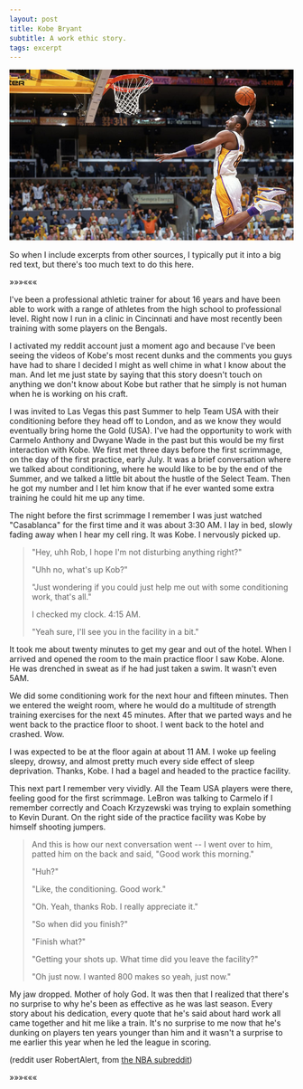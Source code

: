```yaml
---
layout: post
title: Kobe Bryant
subtitle: A work ethic story.
tags: excerpt
---
```


<div class="photo-block top">
   <img src="/assets/img/2013-03-05_kobe.jpg" title="Kobe"/>
</div>

<p class="first">So when I include excerpts from other sources, I typically put it into a big red text, but there's too much text to do this here.</p>

<div class="separator">&raquo;&raquo;&raquo;&laquo;&laquo;&laquo;</div>

I've been a professional athletic trainer for about 16 years and have been able to work with a range of athletes from the high school to professional level. Right now I run in a clinic in Cincinnati and have most recently been training with some players on the Bengals.

I activated my reddit account just a moment ago and because I've been seeing the videos of Kobe's most recent dunks and the comments you guys have had to share I decided I might as well chime in what I know about the man. And let me just state by saying that this story doesn't touch on anything we don't know about Kobe but rather that he simply is not human when he is working on his craft.

I was invited to Las Vegas this past Summer to help Team USA with their conditioning before they head off to London, and as we know they would eventually bring home the Gold (USA). I've had the opportunity to work with Carmelo Anthony and Dwyane Wade in the past but this would be my first interaction with Kobe. We first met three days before the first scrimmage, on the day of the first practice, early July. It was a brief conversation where we talked about conditioning, where he would like to be by the end of the Summer, and we talked a little bit about the hustle of the Select Team. Then he got my number and I let him know that if he ever wanted some extra training he could hit me up any time.

The night before the first scrimmage I remember I was just watched "Casablanca" for the first time and it was about 3:30 AM. I lay in bed, slowly fading away when I hear my cell ring. It was Kobe. I nervously picked up.

> "Hey, uhh Rob, I hope I'm not disturbing anything right?"
>
> "Uhh no, what's up Kob?"
>
> "Just wondering if you could just help me out with some conditioning work, that's all."
>
> I checked my clock. 4:15 AM.
>
> "Yeah sure, I'll see you in the facility in a bit."

It took me about twenty minutes to get my gear and out of the hotel. When I arrived and opened the room to the main practice floor I saw Kobe. Alone. He was drenched in sweat as if he had just taken a swim. It wasn't even 5AM.

We did some conditioning work for the next hour and fifteen minutes. Then we entered the weight room, where he would do a multitude of strength training exercises for the next 45 minutes. After that we parted ways and he went back to the practice floor to shoot. I went back to the hotel and crashed. Wow.

I was expected to be at the floor again at about 11 AM. I woke up feeling sleepy, drowsy, and almost pretty much every side effect of sleep deprivation. Thanks, Kobe. I had a bagel and headed to the practice facility.

This next part I remember very vividly. All the Team USA players were there, feeling good for the first scrimmage. LeBron was talking to Carmelo if I remember correctly and Coach Krzyzewski was trying to explain something to Kevin Durant. On the right side of the practice facility was Kobe by himself shooting jumpers. 

> And this is how our next conversation went -- I went over to him, patted him on the back and said, "Good work this morning."
> 
> "Huh?"
>
> "Like, the conditioning. Good work."
>
> "Oh. Yeah, thanks Rob. I really appreciate it."
> 
> "So when did you finish?"
>
> "Finish what?"
>
> "Getting your shots up. What time did you leave the facility?"
>
> "Oh just now. I wanted 800 makes so yeah, just now."

My jaw dropped. Mother of holy God. It was then that I realized that there's no surprise to why he's been as effective as he was last season. Every story about his dedication, every quote that he's said about hard work all came together and hit me like a train. It's no surprise to me now that he's dunking on players ten years younger than him and it wasn't a surprise to me earlier this year when he led the league in scoring. 

<p class="quote-source">(reddit user RobertAlert, from <a href="http://www.reddit.com/r/nba/comments/19o38z/hi_rnba_my_name_is_robert_and_im_an_athletic/" target="_blank">the NBA subreddit</a>)</p>

<div class="separator">&raquo;&raquo;&raquo;&laquo;&laquo;&laquo;</div>
